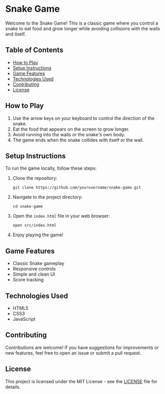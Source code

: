 # Snake Game

Welcome to the Snake Game! This is a classic game where you control a snake to eat food and grow longer while avoiding collisions with the walls and itself.

## Table of Contents
- [How to Play](#how-to-play)
- [Setup Instructions](#setup-instructions)
- [Game Features](#game-features)
- [Technologies Used](#technologies-used)
- [Contributing](#contributing)
- [License](#license)

## How to Play
1. Use the arrow keys on your keyboard to control the direction of the snake.
2. Eat the food that appears on the screen to grow longer.
3. Avoid running into the walls or the snake's own body.
4. The game ends when the snake collides with itself or the wall.

## Setup Instructions
To run the game locally, follow these steps:

1. Clone the repository:
   ```
   git clone https://github.com/yourusername/snake-game.git
   ```

2. Navigate to the project directory:
   ```
   cd snake-game
   ```

3. Open the `index.html` file in your web browser:
   ```
   open src/index.html
   ```

4. Enjoy playing the game!

## Game Features
- Classic Snake gameplay
- Responsive controls
- Simple and clean UI
- Score tracking

## Technologies Used
- HTML5
- CSS3
- JavaScript

## Contributing
Contributions are welcome! If you have suggestions for improvements or new features, feel free to open an issue or submit a pull request.

## License
This project is licensed under the MIT License - see the [LICENSE](LICENSE) file for details.